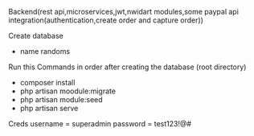 Backend(rest api,microservices,jwt,nwidart modules,some paypal api integration(authentication,create order and capture order))

Create database
- name randoms

Run this Commands in order after creating the database (root directory)
- composer install
- php artisan moodule:migrate
- php artisan module:seed
- php artisan serve


Creds
username = superadmin
password = test123!@#






